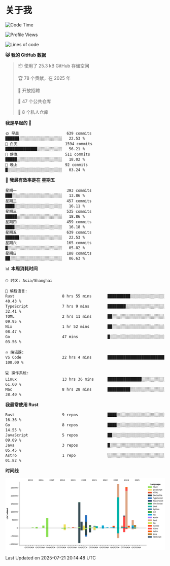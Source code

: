 # 关于我

<!--START_SECTION:waka-->
![Code Time](http://img.shields.io/badge/Code%20Time-3%2C974%20hrs%2045%20mins-blue)

![Profile Views](http://img.shields.io/badge/%E4%B8%AA%E4%BA%BA%E8%B5%84%E6%96%99%E8%A7%82%E7%9C%8B%E6%AC%A1%E6%95%B0-0-blue)

![Lines of code](https://img.shields.io/badge/%E4%BB%8E%E3%80%8CHello%20World%E3%80%8D%E8%B5%B7%E6%88%91%E5%B7%B2%E7%BB%8F%E5%86%99%E4%BA%86-1.2%20million%20%E8%A1%8C%E4%BB%A3%E7%A0%81-blue)

**🐱 我的 GitHub 数据** 

> 📦  使用了 25.3 kB GitHub 存储空间 
 > 
> 🏆 78 个贡献，在 2025 年
 > 
> 💼 开放招聘
 > 
> 📜 47 个公共仓库 
 > 
> 🔑 8 个私人仓库 
 > 
**我是早起的 🐤** 

```text
🌞 早晨                     639 commits         ██████░░░░░░░░░░░░░░░░░░░   22.53 % 
🌆 白天                     1594 commits        ██████████████░░░░░░░░░░░   56.21 % 
🌃 傍晚                     511 commits         █████░░░░░░░░░░░░░░░░░░░░   18.02 % 
🌙 晚上                     92 commits          █░░░░░░░░░░░░░░░░░░░░░░░░   03.24 % 
```
📅 **我最有效率是在 星期五** 

```text
星期一                      393 commits         ███░░░░░░░░░░░░░░░░░░░░░░   13.86 % 
星期二                      457 commits         ████░░░░░░░░░░░░░░░░░░░░░   16.11 % 
星期三                      535 commits         █████░░░░░░░░░░░░░░░░░░░░   18.86 % 
星期四                      459 commits         ████░░░░░░░░░░░░░░░░░░░░░   16.18 % 
星期五                      639 commits         ██████░░░░░░░░░░░░░░░░░░░   22.53 % 
星期六                      165 commits         █░░░░░░░░░░░░░░░░░░░░░░░░   05.82 % 
星期日                      188 commits         ██░░░░░░░░░░░░░░░░░░░░░░░   06.63 % 
```


📊 **本周消耗时间** 

```text
🕑︎ 时区: Asia/Shanghai

💬 编程语言: 
Rust                     8 hrs 55 mins       ██████████░░░░░░░░░░░░░░░   40.43 % 
TypeScript               7 hrs 9 mins        ████████░░░░░░░░░░░░░░░░░   32.41 % 
TOML                     2 hrs 11 mins       ██░░░░░░░░░░░░░░░░░░░░░░░   09.95 % 
Nix                      1 hr 52 mins        ██░░░░░░░░░░░░░░░░░░░░░░░   08.47 % 
Go                       47 mins             █░░░░░░░░░░░░░░░░░░░░░░░░   03.56 % 

🔥 编辑器: 
VS Code                  22 hrs 4 mins       █████████████████████████   100.00 % 

💻 操作系统: 
Linux                    13 hrs 36 mins      ███████████████░░░░░░░░░░   61.60 % 
Mac                      8 hrs 28 mins       ██████████░░░░░░░░░░░░░░░   38.40 % 
```

**我最常使用 Rust** 

```text
Rust                     9 repos             ████░░░░░░░░░░░░░░░░░░░░░   16.36 % 
Go                       8 repos             ████░░░░░░░░░░░░░░░░░░░░░   14.55 % 
JavaScript               5 repos             ██░░░░░░░░░░░░░░░░░░░░░░░   09.09 % 
Java                     3 repos             █░░░░░░░░░░░░░░░░░░░░░░░░   05.45 % 
Astro                    1 repo              ░░░░░░░░░░░░░░░░░░░░░░░░░   01.82 % 
```



**时间线**

![Lines of Code chart](https://raw.githubusercontent.com/catusax/catusax/master/assets/bar_graph.png)


 Last Updated on 2025-07-21 20:14:48 UTC
<!--END_SECTION:waka-->
